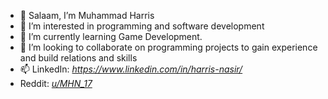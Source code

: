 - 👋 Salaam, I’m Muhammad Harris
- 👀 I’m interested in programming and software development
- 🌱 I’m currently learning Game Development.
- 💞️ I’m looking to collaborate on programming projects to gain experience and build relations and skills
- 📫 LinkedIn: *https://www.linkedin.com/in/harris-nasir/*
- Reddit: *[u/MHN_17](https://www.reddit.com/user/MHN_17)*
